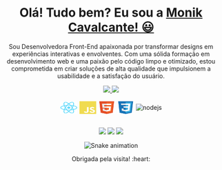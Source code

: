 <div>
  
  <h1 align="center">
    Olá! Tudo bem? Eu sou a 
    <a href="https://www.linkedin.com/in/monik-cavalcante-1838431b3/">Monik Cavalcante! 😃️</a>
  </h1>
  
  <p align="center">
    Sou Desenvolvedora Front-End apaixonada por transformar designs em experiências interativas e envolventes. Com uma sólida formação em desenvolvimento web e uma paixão pelo código limpo e otimizado, estou comprometida em criar soluções de alta qualidade que impulsionem a usabilidade e a satisfação do usuário.
  
  </p>
  
 
  
</div>

<div align="center">
  <a href="https://github.com/monikcavalcante">
    <img height="150em" src="https://github-readme-stats.vercel.app/api?username=monikcavalcante&count_private=true&include_all_commits=true&show_icons=true&theme=dracula&hide_border=false&show_owner=true"/>
    <img height="150em" src="https://github-readme-stats.vercel.app/api/top-langs/?username=monikcavalcante&theme=dracula&hide_border=false&&layout=compact"/>
  </a>
</div>

<div align="center" valign="top"><br>
  <img align="center" alt="React" height="30" width="40" src="https://raw.githubusercontent.com/devicons/devicon/master/icons/react/react-original.svg">
  <img align="center" alt="Js" height="30" width="40" src="https://raw.githubusercontent.com/devicons/devicon/master/icons/javascript/javascript-plain.svg">

  <img align="center" alt="HTML" height="30" width="40" src="https://raw.githubusercontent.com/devicons/devicon/master/icons/html5/html5-original.svg">
  <img align="center" alt="CSS" height="30" width="40" src="https://raw.githubusercontent.com/devicons/devicon/master/icons/css3/css3-original.svg">
  <img align="center" alt="nodejs" height="30" width="40" src="https://cdn.worldvectorlogo.com/logos/nodejs-icon.svg">
 
 
</div><br>

<div align="center">
 
  <a href="https://www.instagram.com/monnlet/" target="_blank"><img src="https://img.shields.io/badge/-Instagram-%23E4405F?style=for-the-badge&logo=instagram&logoColor=white" target="_blank"></a>
  <a href="https://www.linkedin.com/in/monik-cavalcante-1838431b3/" target="_blank"><img src="https://img.shields.io/badge/-LinkedIn-%230077B5?style=for-the-badge&logo=linkedin&logoColor=white" target="_blank"></a> 
  <a href="mailto:monikcavalcante.dev@gmail.com"><img src="https://img.shields.io/badge/-Gmail-%23333?style=for-the-badge&logo=gmail&logoColor=white" target="_blank"></a>
</div>

<div align="center">

  ![Snake animation](https://github.com/danielbped/danielbped/blob/output/github-contribution-grid-snake.svg)
  
</div>

<div align="center">
  <p>Obrigada pela visita! :heart: 

</div>
